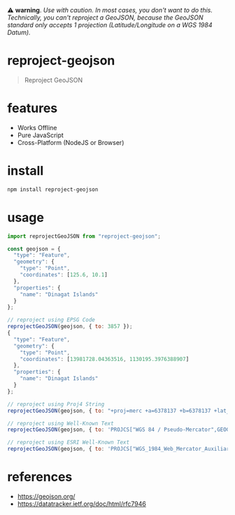:warning: __warning__. _Use with caution.  In most cases, you don't want to do this.  Technically, you can't reproject a GeoJSON, 
because the GeoJSON standard only accepts 1 projection (Latitude/Longitude on a WGS 1984 Datum)._

# reproject-geojson
> Reproject GeoJSON

# features
- Works Offline
- Pure JavaScript
- Cross-Platform (NodeJS or Browser)

# install
```bash
npm install reproject-geojson
```

# usage
```js
import reprojectGeoJSON from "reproject-geojson";

const geojson = {
  "type": "Feature",
  "geometry": {
    "type": "Point",
    "coordinates": [125.6, 10.1]
  },
  "properties": {
    "name": "Dinagat Islands"
  }
};

// reproject using EPSG Code
reprojectGeoJSON(geojson, { to: 3857 });
{
  "type": "Feature",
  "geometry": {
    "type": "Point",
    "coordinates": [13981728.04363516, 1130195.3976388907]
  },
  "properties": {
    "name": "Dinagat Islands"
  }
};

// reproject using Proj4 String
reprojectGeoJSON(geojson, { to: "+proj=merc +a=6378137 +b=6378137 +lat_ts=0.0 +lon_0=0.0 +x_0=0.0 ..." });

// reproject using Well-Known Text
reprojectGeoJSON(geojson, { to: 'PROJCS["WGS 84 / Pseudo-Mercator",GEOGCS["WGS 84",DATUM["WGS_1984", ...' });

// reproject using ESRI Well-Known Text
reprojectGeoJSON(geojson, { to: 'PROJCS["WGS_1984_Web_Mercator_Auxiliary_Sphere",GEOGCS["GCS_WGS_1984",DATUM["D_WGS_1984", ...' });
```

# references
- https://geojson.org/
- https://datatracker.ietf.org/doc/html/rfc7946
